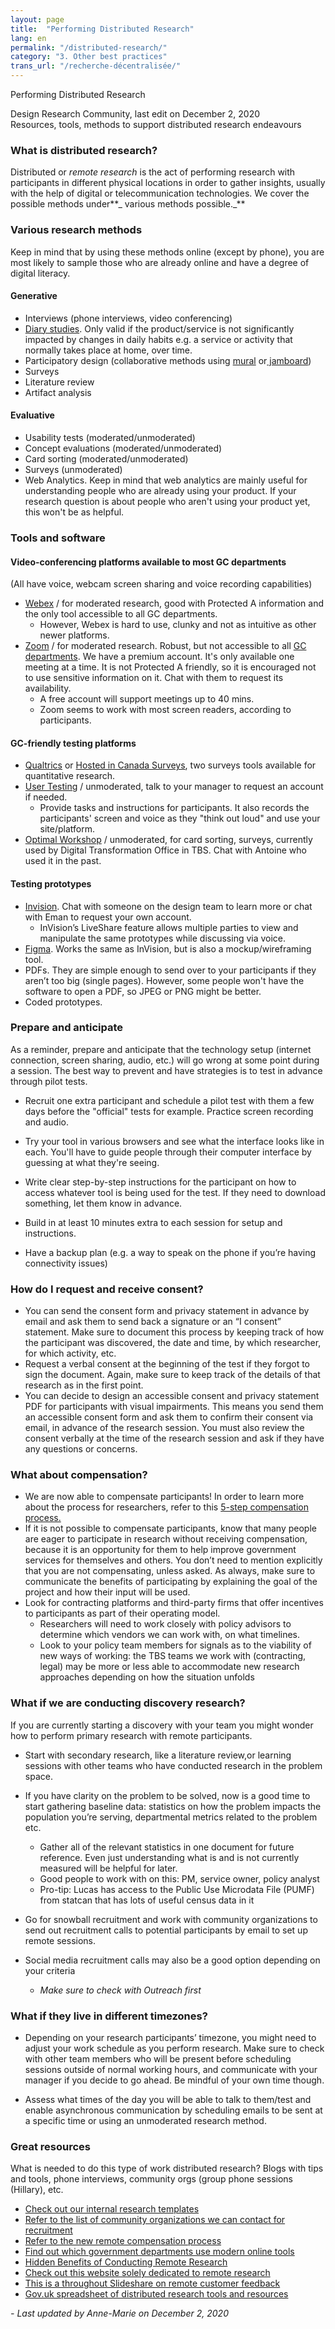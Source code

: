 ```yaml
---
layout: page
title:  "Performing Distributed Research"
lang: en
permalink: "/distributed-research/"
category: "3. Other best practices"
trans_url: "/recherche-décentralisée/"
---
```


Performing Distributed Research

Design Research Community, last edit on December 2, 2020 \
Resources, tools, methods to support distributed research endeavours


### What is distributed research?

  Distributed or _remote research_ is the act of performing research with participants in different physical locations in order to gather insights, usually with the help of digital or telecommunication technologies. We cover the possible methods under**_ various methods possible._**


### Various research methods
   Keep in mind that by using these methods online (except by phone), you are most likely to sample those who are already online and have a degree of digital literacy.


#### Generative 



* Interviews (phone interviews, video conferencing)
* [Diary studies](https://uxmag.com/articles/participatory-design-in-practice). Only valid if the product/service is not significantly impacted by changes in daily habits e.g. a service or activity that normally takes place at home, over time.
* Participatory design (collaborative methods using [mural](https://app.mural.co/me/teams) or[ jamboard](https://jamboard.google.com/))
* Surveys
* Literature review
* Artifact analysis


#### Evaluative



* Usability tests (moderated/unmoderated)
* Concept evaluations (moderated/unmoderated)
* Card sorting (moderated/unmoderated)
* Surveys (unmoderated)
* Web Analytics. Keep in mind that web analytics are mainly useful for understanding people who are already using your product. If your research question is about people who aren't using your product yet, this won't be as helpful.


### Tools and software


#### Video-conferencing platforms available to most GC departments

(All have voice, webcam screen sharing and voice recording capabilities)



* [Webex](https://www.webex.com) / for moderated research, good with Protected A information and the only tool accessible to all GC departments.
    * However,  Webex is hard to use, clunky and not as intuitive as other newer platforms. 
* [Zoom]( https://zoom.us) / for moderated research. Robust, but not accessible to all [GC departments](https://isthisblockedinmydepartment.ca/). We have a premium account. It's only available one meeting at a time. It is not Protected A friendly, so it is encouraged not to use sensitive information on it. Chat with them to request its availability. 
    * A free account will support meetings up to 40 mins.
    * Zoom seems to work with most screen readers, according to participants.


#### GC-friendly testing platforms



* [Qualtrics](https://www.qualtrics.com/) or [Hosted in Canada Surveys](https://www.hostedincanadasurveys.ca/), two surveys tools available for quantitative research.
* [User Testing](https://www.usertesting.com) / unmoderated, talk to your manager to request an account if needed.
    * Provide tasks and instructions for participants. It also records the participants' screen and voice as they "think out loud" and use your site/platform.
* [Optimal Workshop](https://www.optimalworkshop.com) / unmoderated, for card sorting, surveys, currently used by Digital Transformation Office in TBS. Chat with Antoine who used it in the past.


#### Testing prototypes



* [Invision](https://www.invisionapp.com/). Chat with someone on the design team to learn more or chat with Eman to request your own account. 
    * InVision’s LiveShare feature allows multiple parties to view and manipulate the same prototypes while discussing via voice.
* [Figma](https://www.figma.com/). Works the same as InVision, but is also a mockup/wireframing tool. 
* PDFs. They are simple enough to send over to your participants if they aren’t too big (single pages). However, some people won't have the software to open a PDF, so JPEG or PNG might be better.
* Coded prototypes.


### Prepare and anticipate

As a reminder, prepare and anticipate that the technology setup (internet connection, screen sharing, audio, etc.) will go wrong at some point during a session. The best way to prevent and have strategies is to test in advance through pilot tests. 



* Recruit one extra participant and schedule a pilot test with them a few days before the "official" tests for example. Practice screen recording and audio.


* Try your tool in various browsers and see what the interface looks like in each. You'll have to guide people through their computer interface by guessing at what they're seeing.


* Write clear step-by-step instructions for the participant on how to access whatever tool is being used for the test. If they need to download something, let them know in advance.


* Build in at least 10 minutes extra to each session for setup and instructions.


* Have a backup plan (e.g. a way to speak on the phone if you’re having connectivity issues)

### How do I request and receive consent?



* You can send the consent form and privacy statement in advance by email and ask them to send back a signature or an “I consent” statement. Make sure to document this process by keeping track of how the participant was discovered, the date and time, by which researcher, for which activity, etc.
* Request a verbal consent at the beginning of the test if they forgot to sign the document. Again, make sure to keep track of the details of that research as in the first point.
* You can decide to design an accessible consent and privacy statement PDF for participants with visual impairments. This means you send them an accessible consent form and ask them to confirm their consent via email, in advance of the research session. You must also review the consent verbally at the time of the research session and ask if they have any questions or concerns.


### What about compensation?



* We are now able to compensate participants! In order to learn more about the process for researchers, refer to this [5-step compensation process.](https://docs.google.com/document/d/1HjIvbeN1vTo40rD6cKqExVTcwlu5Q2oxETgUoDm9DPc/edit)
* If it is not possible to compensate participants, know that many people are eager to participate in research without receiving compensation, because it is an opportunity for them to help improve government services for themselves and others. You don’t need to mention explicitly that you are not compensating, unless asked. As always, make sure to communicate the benefits of participating by explaining the goal of the project and how their input will be used.
* Look for contracting platforms and third-party firms that offer incentives to participants as part of their operating model. 
    * Researchers will need to work closely with policy advisors to determine which vendors we can work with, on what timelines. 
    * Look to your policy team members for signals as to the  viability of new ways of working: the TBS teams we work with (contracting, legal) may be more or less able to accommodate new research approaches depending on how the situation unfolds


### What if we are conducting discovery research?

If you are currently starting a discovery with your team you might  wonder how to perform primary research with remote participants. 



* Start with secondary research, like a literature review,or learning sessions with other teams who have conducted research in the problem space.


* If you have clarity on the problem to be solved, now is a good time to start gathering baseline data: statistics on how the problem impacts the population you’re serving, departmental metrics related to the problem etc. 


    * Gather all of the relevant statistics in one document for future reference. Even just understanding what is and is not currently measured will be helpful for later.
    * Good people to work with on this: PM, service owner, policy analyst
    * Pro-tip: Lucas has access to the Public Use Microdata File (PUMF) from statcan that has lots of useful census data in it



* Go for snowball recruitment and work with community organizations to send out recruitment calls to potential participants by email to set up remote sessions.


* Social media recruitment calls may also be a good option depending on your criteria


    * *Make sure to check with Outreach first*


### What if they live in different timezones?



* Depending on your research participants’ timezone, you might need to adjust your work schedule as you perform research. Make sure to check with other team members who will be present before scheduling sessions outside of normal working hours, and communicate with your manager if you decide to go ahead. Be mindful of your own time though.


* Assess what times of the day you will be able to talk to them/test and enable asynchronous communication by scheduling emails to be sent at a specific time or using an unmoderated research method.


### Great resources

What is needed to do this type of work distributed research? Blogs with tips and tools, phone interviews, community orgs (group phone sessions (Hillary), etc.



* [Check out our internal research templates](https://docs.google.com/document/d/12fsJYOP1ytdbs7X0Q3U7J4xnCphHzAm-aLz1tG8mArw/edit#heading=h.q9fln4l9qxvs)
* [Refer to the list of community organizations we can contact for recruitment](https://airtable.com/tblKwbQYuoRBjNkWx/viwDNqWumZxPpDMnN?blocks=hide)
* [Refer to the new remote compensation process](https://docs.google.com/document/d/1HjIvbeN1vTo40rD6cKqExVTcwlu5Q2oxETgUoDm9DPc/edit)
* [Find out which government departments use modern online tools](https://isthisblockedinmydepartment.ca/)
* [Hidden Benefits of Conducting Remote Research](https://www.uxbooth.com/articles/hidden-benefits-remote-research/)
* [Check out this website solely dedicated to remote research](https://remoteresear.ch/)
* [This is a throughout Slideshare on remote customer feedback](https://www.slideshare.net/uxdna/remote-customer-feedback)
* [Gov.uk spreadsheet of distributed research tools and resources](https://docs.google.com/spreadsheets/d/e/2PACX-1vQ_PszsxLez8pu1kCyNYa5gOPLtntbLlE2WzbNYDx8qyf9EwvL1rJOBWXdORdnxkq9c3O_Jqk2RVO4j/pubhtml#)

_- Last updated by Anne-Marie on December 2, 2020_
